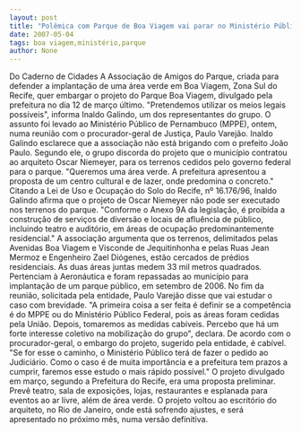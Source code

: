 ```yaml
---
layout: post
title: "Polêmica com Parque de Boa Viagem vai parar no Ministério Público"
date: 2007-05-04
tags: boa viagem,ministério,parque
author: None
---
```

Do Caderno de Cidades
A Associação de Amigos do Parque, criada para defender a implantação de uma área verde em Boa Viagem, Zona Sul do Recife, quer embargar o projeto do Parque Boa Viagem, divulgado pela prefeitura no dia 12 de março último. \"Pretendemos utilizar os meios legais possíveis\", informa Inaldo Galindo, um dos representantes do grupo. O assunto foi levado ao Ministério Público de Pernambuco (MPPE), ontem, numa reunião com o procurador-geral de Justiça, Paulo Varejão. 
Inaldo Galindo esclarece que a associação não está brigando com o prefeito João Paulo. Segundo ele, o grupo discorda do projeto que o município contratou ao arquiteto Oscar Niemeyer, para os terrenos cedidos pelo governo federal para o parque. \"Queremos uma área verde. A prefeitura apresentou a proposta de um centro cultural e de lazer, onde predomina o concreto.\" 
Citando a Lei de Uso e Ocupação do Solo do Recife, nº 16.176/96, Inaldo Galindo afirma que o projeto de Oscar Niemeyer não pode ser executado nos terrenos do parque. \"Conforme o Anexo 9A da legislação, é proibida a construção de serviços de diversão e locais de afluência de público, incluindo teatro e auditório, em áreas de ocupação predominantemente residencial.\" 
A associação argumenta que os terrenos, delimitados pelas Avenidas Boa Viagem e Visconde de Jequitinhonha e pelas Ruas Jean Mermoz e Engenheiro Zael Diógenes, estão cercados de prédios residenciais. As duas áreas juntas medem 33 mil metros quadrados. Pertenciam à Aeronáutica e foram repassadas ao município para implantação de um parque público, em setembro de 2006. 
No fim da reunião, solicitada pela entidade, Paulo Varejão disse que vai estudar o caso com brevidade. \"A primeira coisa a ser feita é definir se a competência é do MPPE ou do Ministério Público Federal, pois as áreas foram cedidas pela União. Depois, tomaremos as medidas cabíveis. Percebo que há um forte interesse coletivo na mobilização do grupo\", declara. 
De acordo com o procurador-geral, o embargo do projeto, sugerido pela entidade, é cabível. \"Se for esse o caminho, o Ministério Público terá de fazer o pedido ao Judiciário. Como o caso é de muita importância e a prefeitura tem prazos a cumprir, faremos esse estudo o mais rápido possível.\" 
O projeto divulgado em março, segundo a Prefeitura do Recife, era uma proposta preliminar. Prevê teatro, sala de exposições, lojas, restaurantes e esplanada para eventos ao ar livre, além de área verde. O projeto voltou ao escritório do arquiteto, no Rio de Janeiro, onde está sofrendo ajustes, e será apresentado no próximo mês, numa versão definitiva.  